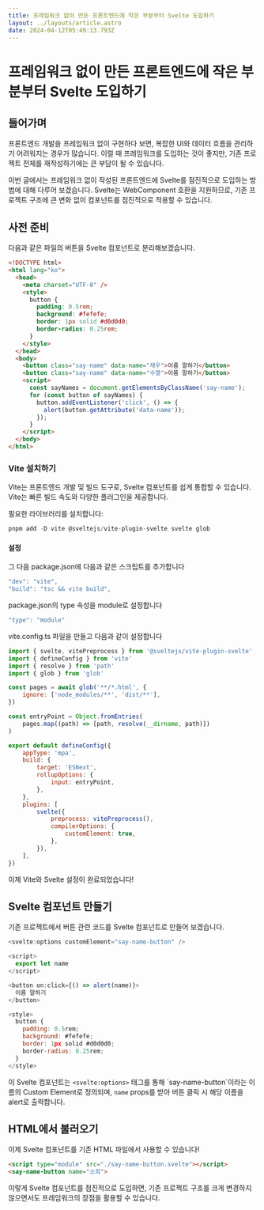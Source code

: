 ```yaml
---
title: 프레임워크 없이 만든 프론트엔드에 작은 부분부터 Svelte 도입하기
layout: ../layouts/article.astro
date: 2024-04-12T05:49:13.793Z
---
```

# 프레임워크 없이 만든 프론트엔드에 작은 부분부터 Svelte 도입하기

## 들어가며

프론트엔드 개발을 프레임워크 없이 구현하다 보면, 복잡한 UI와 데이터 흐름을 관리하기 어려워지는 경우가 많습니다. 이럴 때 프레임워크를 도입하는 것이 좋지만, 기존 프로젝트 전체를 재작성하기에는 큰 부담이 될 수 있습니다.

이번 글에서는 프레임워크 없이 작성된 프론트엔드에 Svelte를 점진적으로 도입하는 방법에 대해 다루어 보겠습니다. Svelte는 WebComponent 호환을 지원하므로, 기존 프로젝트 구조에 큰 변화 없이 컴포넌트를 점진적으로 적용할 수 있습니다.

## 사전 준비

다음과 같은 파일의 버튼을 Svelte 컴포넌트로 분리해보겠습니다.

```html
<!DOCTYPE html>
<html lang="ko">
  <head>
    <meta charset="UTF-8" />
    <style>
      button {
        padding: 0.5rem;
        background: #fefefe;
        border: 1px solid #d0d0d0;
        border-radius: 0.25rem;
      }
    </style>
  </head>
  <body>
    <button class="say-name" data-name="재우">이름 말하기</button>
    <button class="say-name" data-name="수열">이름 말하기</button>
    <script>
      const sayNames = document.getElementsByClassName('say-name');
      for (const button of sayNames) {
        button.addEventListener('click', () => {
          alert(button.getAttribute('data-name'));
        });
      }
    </script>
  </body>
</html>
```

### Vite 설치하기

Vite는 프론트엔드 개발 및 빌드 도구로, Svelte 컴포넌트를 쉽게 통합할 수 있습니다. Vite는 빠른 빌드 속도와 다양한 플러그인을 제공합니다.

필요한 라이브러리를 설치합니다:

```javascript
pnpm add -D vite @sveltejs/vite-plugin-svelte svelte glob 
```

#### 설정

그 다음 package.json에 다음과 같은 스크립트를 추가합니다

```javascript
"dev": "vite",
"build": "tsc && vite build",
```

package.json의 type 속성을 module로 설정합니다

```javascript
"type": "module"
```

vite.config.ts 파일을 만들고 다음과 같이 설정합니다

```javascript
import { svelte, vitePreprocess } from '@sveltejs/vite-plugin-svelte'
import { defineConfig } from 'vite'
import { resolve } from 'path'
import { glob } from 'glob'

const pages = await glob('**/*.html', {
    ignore: ['node_modules/**', 'dist/**'],
})

const entryPoint = Object.fromEntries(
    pages.map((path) => [path, resolve(__dirname, path)])
)

export default defineConfig({
    appType: 'mpa',
    build: {
        target: 'ESNext',
        rollupOptions: {
            input: entryPoint,
        },
    },
    plugins: [
        svelte({
            preprocess: vitePreprocess(),
            compilerOptions: {
                customElement: true,
            },
        }),
    ],
})
```

이제 Vite와 Svelte 설정이 완료되었습니다!

## Svelte 컴포넌트 만들기

기존 프로젝트에서 버튼 관련 코드를 Svelte 컴포넌트로 만들어 보겠습니다.

```javascript
<svelte:options customElement="say-name-button" />

<script>
  export let name
</script>

<button on:click={() => alert(name)}>
  이름 말하기
</button>

<style>
  button {
    padding: 0.5rem;
    background: #fefefe;
    border: 1px solid #d0d0d0;
    border-radius: 0.25rem;
  }
</style>
```

이 Svelte 컴포넌트는 `<svelte:options>` 태그를 통해 \`say-name-button\`이라는 이름의 Custom Element로 정의되며, `name` props를 받아 버튼 클릭 시 해당 이름을 alert로 출력합니다.

## HTML에서 불러오기

이제 Svelte 컴포넌트를 기존 HTML 파일에서 사용할 수 있습니다!

```html
<script type="module" src="./say-name-button.svelte"></script>
<say-name-button name="소희">
```

이렇게 Svelte 컴포넌트를 점진적으로 도입하면, 기존 프로젝트 구조를 크게 변경하지 않으면서도 프레임워크의 장점을 활용할 수 있습니다.
